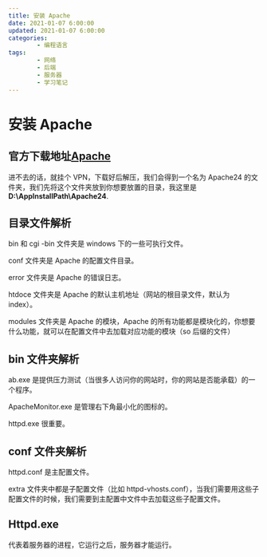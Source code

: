 ```yaml
---
title: 安装 Apache
date: 2021-01-07 6:00:00
updated: 2021-01-07 6:00:00
categories:
        - 编程语言
tags:
        - 网络
        - 后端
        - 服务器
        - 学习笔记
---
```


# 安装 Apache

## 官方下载地址[Apache](https://www.apachehaus.com/cgi-bin/download.plx)

进不去的话，就挂个 VPN，下载好后解压，我们会得到一个名为 Apache24 的文件夹，我们先将这个文件夹放到你想要放置的目录，我这里是**D:\AppInstallPath\Apache24**.

## 目录文件解析

bin 和 cgi -bin 文件夹是 windows 下的一些可执行文件。

conf 文件夹是 Apache 的配置文件目录。

error 文件夹是 Apache 的错误日志。

htdoce 文件夹是 Apache 的默认主机地址（网站的根目录文件，默认为 index）。

modules 文件夹是 Apache 的模块，Apache 的所有功能都是模块化的，你想要什么功能，就可以在配置文件中去加载对应功能的模块（so 后缀的文件）

## bin 文件夹解析

ab.exe 是提供压力测试（当很多人访问你的网站时，你的网站是否能承载）的一个程序。

ApacheMonitor.exe 是管理右下角最小化的图标的。

httpd.exe 很重要。

## conf 文件夹解析

httpd.conf 是主配置文件。

extra 文件夹中都是子配置文件（比如 httpd-vhosts.conf），当我们需要用这些子配置文件的时候，我们需要到主配置中文件中去加载这些子配置文件。

## Httpd.exe

代表着服务器的进程，它运行之后，服务器才能运行。
